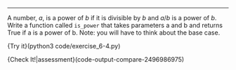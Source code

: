 ----------------

A number, $a$, is a power of $b$ if it is divisible by $b$ and $a/b$ is a power of $b$. Write a function called `is_power` that takes parameters <span>a</span> and <span>b</span> and returns <span>True</span> if <span>a</span> is a power of <span>b</span>. Note: you will have to think about the base case.

{Try it}(python3 code/exercise_6-4.py)

{Check It!|assessment}(code-output-compare-2496986975)

